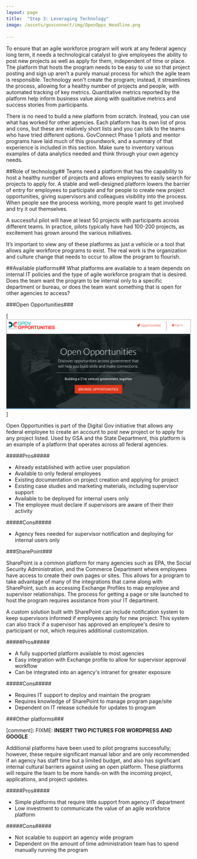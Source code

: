```yaml
---
layout: page
title:  "Step 3: Leveraging Technology"
image: /assets/govconnect/img/OpenOpps_Headline.png

---
```

To ensure that an agile workforce program will work at any federal agency long term, it needs a technological catalyst to give employees the ability to post new projects as well as apply for them, independent of time or place. The platform that hosts the program needs to be easy to use so that project posting and sign up aren’t a purely manual process for which the agile team is responsible. Technology won't create the program; instead, it streamlines the process, allowing for a healthy number of projects and people, with automated tracking of key metrics. Quantitative metrics reported by the platform help inform business value along with qualitative metrics and success stories from participants.

There is no need to build a new platform from scratch. Instead, you can use what has worked for other agencies. Each platform has its own list of pros and cons, but these are relatively short lists and you can talk to the teams who have tried different options. GovConnect Phase 1 pilots and mentor programs have laid much of this groundwork, and a summary of that experience is included in this section. Make sure to inventory various examples of data analytics needed and think through your own agency needs.

##Role of technology##
Teams need a platform that has the capability to host a healthy number of projects and allows employees to easily search for projects to apply for. A stable and well-designed platform lowers the barrier of entry for employees to participate and for people to create new project opportunities, giving supervisors and colleagues visibility into the process. When people see the process working, more people want to get involved and try it out themselves.

A successful pilot will have at least 50 projects with participants across different teams. In practice, pilots typically have had 100-200 projects, as excitement has grown around the various initiatives.

It’s important to view any of these platforms as just a vehicle or a tool that allows agile workforce programs to exist. The real work is the organization and culture change that needs to occur to allow the program to flourish.

##Available platforms##
What platforms are available to a team depends on internal IT policies and the type of agile workforce program that is desired. Does the team want the program to be internal only to a specific department or bureau, or does the team want something that is open for other agencies to access?

###Open Opportunities###

[![A screenshot of part of Open Opportunities page](/assets/img/OpenOpps_Headline.png)]

Open Opportunities is part of the Digital Gov initiative that allows any federal employee to create an account to post new project or to apply for any project listed. Used by GSA and the State Department, this platform is an example of a platform that operates across all federal agencies.

#####Pros#####
* Already established with active user population
* Available to only federal employees
* Existing documentation on project creation and applying for project
* Existing case studies and marketing materials, including supervisor support
* Available to be deployed for internal users only
* The employee must declare if  supervisors are aware of their their activity

#####Cons#####
* Agency fees needed for supervisor notification and deploying for internal users only

###SharePoint###

SharePoint is a common platform for many agencies such as EPA, the Social Security Administration, and the Commerce Department where employees have access to create their own pages or sites. This allows for a program to take advantage of many of the integrations that came along with SharePoint, such as accessing Exchange Profiles to map employee and supervisor relationships. The process for getting a page or site launched to host the program requires assistance from your IT department.

A custom solution built with SharePoint can include notification system to keep supervisors informed if employees apply for new project. This system can also track if a supervisor has approved an employee's desire to participant or not, which requires additional customization.

#####Pros#####
* A fully supported platform available to most agencies
* Easy integration with Exchange profile to allow for supervisor approval workflow
* Can be integrated into an agency's intranet for greater exposure

#####Cons#####
* Requires IT support to deploy and maintain the program
* Requires knowledge of SharePoint to manage program page/site
* Dependent on IT release schedule for updates to program

###Other platforms###

[comment]: FIXME: **INSERT TWO PICTURES FOR WORDPRESS AND GOOGLE**

Additional platforms have been used to pilot programs successfully; however, these require significant manual labor and are only recommended if an agency has staff time but a limited budget, and also has significant internal cultural barriers against using an open platform. These platforms will require the team to be more hands-on with the incoming project, applications, and project updates. 

#####Pros#####
* Simple platforms that require little support from agency IT department
* Low investment to communicate the value of an agile workforce platform

#####Cons#####
* Not scalable to support an agency wide program
* Dependent on the amount of time administration team has to spend manually running the program
